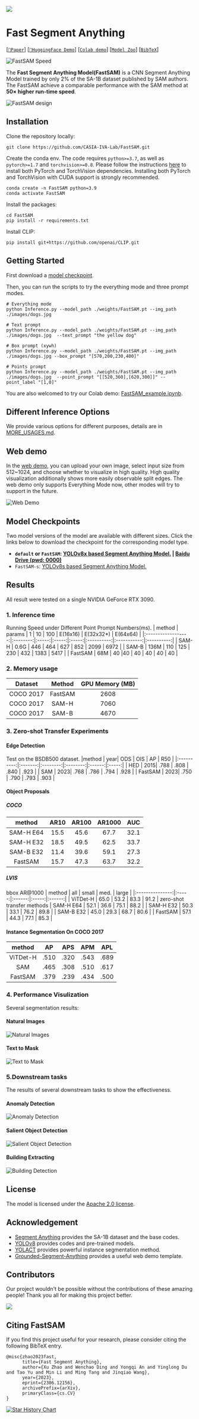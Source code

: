![](assets/logo.png)

# Fast Segment Anything

[[`📕Paper`](https://arxiv.org/pdf/2306.12156.pdf)] [[`🤗HuggingFace Demo`](https://huggingface.co/spaces/An-619/FastSAM)] [[`Colab demo`](https://colab.research.google.com/drive/1oX14f6IneGGw612WgVlAiy91UHwFAvr9?usp=sharing)] [[`Model Zoo`](#model-checkpoints)] [[`BibTeX`](#citing-fastsam)]

![FastSAM Speed](assets/head_fig.png)

The **Fast Segment Anything Model(FastSAM)** is a CNN Segment Anything Model trained by only 2% of the SA-1B dataset published by SAM authors. The FastSAM achieve a comparable performance with
the SAM method at **50× higher run-time speed**.

![FastSAM design](assets/Overview.png)

## Installation

Clone the repository locally:

```shell
git clone https://github.com/CASIA-IVA-Lab/FastSAM.git
```

Create the conda env. The code requires `python>=3.7`, as well as `pytorch>=1.7` and `torchvision>=0.8`. Please follow the instructions [here](https://pytorch.org/get-started/locally/) to install both PyTorch and TorchVision dependencies. Installing both PyTorch and TorchVision with CUDA support is strongly recommended.

```shell
conda create -n FastSAM python=3.9
conda activate FastSAM
```

Install the packages:

```shell
cd FastSAM
pip install -r requirements.txt
```

Install CLIP:

```shell
pip install git+https://github.com/openai/CLIP.git
```

## <a name="GettingStarted"></a> Getting Started

First download a [model checkpoint](#model-checkpoints).

Then, you can run the scripts to try the everything mode and three prompt modes.

```shell
# Everything mode
python Inference.py --model_path ./weights/FastSAM.pt --img_path ./images/dogs.jpg
```

```shell
# Text prompt
python Inference.py --model_path ./weights/FastSAM.pt --img_path ./images/dogs.jpg  --text_prompt "the yellow dog"
```

```shell
# Box prompt (xywh)
python Inference.py --model_path ./weights/FastSAM.pt --img_path ./images/dogs.jpg --box_prompt "[570,200,230,400]"
```

```shell
# Points prompt
python Inference.py --model_path ./weights/FastSAM.pt --img_path ./images/dogs.jpg  --point_prompt "[[520,360],[620,300]]" --point_label "[1,0]"
```

You are also welcomed to try our Colab demo: [FastSAM_example.ipynb](https://colab.research.google.com/drive/1oX14f6IneGGw612WgVlAiy91UHwFAvr9?usp=sharing).

## Different Inference Options

We provide various options for different purposes, details are in [MORE_USAGES.md](MORE_USAGES.md).

## Web demo

In the [web demo](https://huggingface.co/spaces/An-619/FastSAM), you can upload your own image, select input size from 512~1024, and choose whether to visualize in high quality. High quality visualization additionally shows more easily observable split edges. The web demo only supports Everything Mode now, other modes will try to support in the future.

![Web Demo](assets/web_demo.png)

## <a name="Models"></a>Model Checkpoints

Two model versions of the model are available with different sizes. Click the links below to download the checkpoint for the corresponding model type.

- **`default` or `FastSAM`: [YOLOv8x based Segment Anything Model.](https://drive.google.com/file/d/1m1sjY4ihXBU1fZXdQ-Xdj-mDltW-2Rqv/view?usp=sharing) | [Baidu Drive (pwd: 0000)](https://pan.baidu.com/s/18KzBmOTENjByoWWR17zdiQ?pwd=0000)**
- `FastSAM-s`: [YOLOv8s based Segment Anything Model.](https://drive.google.com/file/d/10XmSj6mmpmRb8NhXbtiuO9cTTBwR_9SV/view?usp=sharing)

## Results

All result were tested on a single NVIDIA GeForce RTX 3090.

### 1. Inference time

Running Speed under Different Point Prompt Numbers(ms).
| method | params | 1 | 10 | 100 | E(16x16) | E(32x32\*) | E(64x64) |
|:------------------:|:--------:|:-----:|:-----:|:-----:|:----------:|:-----------:|:----------:|
| SAM-H | 0.6G | 446 | 464 | 627 | 852 | 2099 | 6972 |
| SAM-B | 136M | 110 | 125 | 230 | 432 | 1383 | 5417 |
| FastSAM | 68M | 40 |40 | 40 | 40 | 40 | 40 |

### 2. Memory usage

|  Dataset  | Method  | GPU Memory (MB) |
| :-------: | :-----: | :-------------: |
| COCO 2017 | FastSAM |      2608       |
| COCO 2017 |  SAM-H  |      7060       |
| COCO 2017 |  SAM-B  |      4670       |

### 3. Zero-shot Transfer Experiments

#### Edge Detection

Test on the BSDB500 dataset.
|method | year| ODS | OIS | AP | R50 |
|:----------:|:-------:|:--------:|:--------:|:------:|:-----:|
| HED | 2015| .788 | .808 | .840 | .923 |
| SAM | 2023| .768 | .786 | .794 | .928 |
| FastSAM | 2023| .750 | .790 | .793 | .903 |

#### Object Proposals

##### COCO

|  method   | AR10 | AR100 | AR1000 | AUC  |
| :-------: | :--: | :---: | :-----: | :--: |
| SAM-H E64 | 15.5 | 45.6  |   67.7 | 32.1 |
| SAM-H E32 | 18.5 | 49.5  |   62.5 | 33.7 |
| SAM-B E32 | 11.4 | 39.6  |   59.1 | 27.3 |
|  FastSAM  | 15.7 | 47.3  |   63.7 | 32.2 |

##### LVIS

bbox AR@1000
| method | all | small | med. | large |
|:---------------:|:-----:|:------:|:-----:|:------:|
| ViTDet-H | 65.0 | 53.2 | 83.3 | 91.2 |
zero-shot transfer methods
| SAM-H E64 | 52.1 | 36.6 | 75.1 | 88.2 |
| SAM-H E32 | 50.3 | 33.1 | 76.2 | 89.8 |
| SAM-B E32 | 45.0 | 29.3 | 68.7 | 80.6 |
| FastSAM | 57.1 | 44.3 | 77.1 | 85.3 |

#### Instance Segmentation On COCO 2017

|  method  |  AP  | APS  | APM  | APL  |
| :------: | :--: | :--: | :--: | :--: |
| ViTDet-H | .510 | .320 | .543 | .689 |
|   SAM    | .465 | .308 | .510 | .617 |
| FastSAM  | .379 | .239 | .434 | .500 |

### 4. Performance Visulization

Several segmentation results:

#### Natural Images

![Natural Images](assets/eightpic.png)

#### Text to Mask

![Text to Mask](assets/dog_clip.png)

### 5.Downstream tasks

The results of several downstream tasks to show the effectiveness.

#### Anomaly Detection

![Anomaly Detection](assets/anomaly.png)

#### Salient Object Detection

![Salient Object Detection](assets/salient.png)

#### Building Extracting

![Building Detection](assets/building.png)

## License

The model is licensed under the [Apache 2.0 license](LICENSE).

## Acknowledgement

- [Segment Anything](https://segment-anything.com/) provides the SA-1B dataset and the base codes.
- [YOLOv8](https://github.com/ultralytics/ultralytics) provides codes and pre-trained models.
- [YOLACT](https://arxiv.org/abs/2112.10003) provides powerful instance segmentation method.
- [Grounded-Segment-Anything](https://huggingface.co/spaces/yizhangliu/Grounded-Segment-Anything) provides a useful web demo template.

## Contributors

Our project wouldn't be possible without the contributions of these amazing people! Thank you all for making this project better.

<a href="https://github.com/CASIA-IVA-Lab/FastSAM/graphs/contributors">
  <img src="https://contrib.rocks/image?repo=CASIA-IVA-Lab/FastSAM" />
</a>


## Citing FastSAM

If you find this project useful for your research, please consider citing the following BibTeX entry.

```
@misc{zhao2023fast,
      title={Fast Segment Anything},
      author={Xu Zhao and Wenchao Ding and Yongqi An and Yinglong Du and Tao Yu and Min Li and Ming Tang and Jinqiao Wang},
      year={2023},
      eprint={2306.12156},
      archivePrefix={arXiv},
      primaryClass={cs.CV}
}
```

[![Star History Chart](https://api.star-history.com/svg?repos=CASIA-IVA-Lab/FastSAM&type=Date)](https://star-history.com/#CASIA-IVA-Lab/FastSAM&Date)
